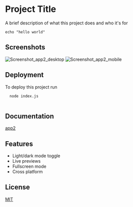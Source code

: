 
# Project Title

A brief description of what this project does and who it's for

```echo "hello world"```
## Screenshots

![Screenshot_app2_desktop](./assets/data/screenshot_app2_desktop.png)
![Screenshot_app2_mobile](./assets/data/screenshot_app2_mobile.png)


## Deployment

To deploy this project run

```bash
  node index.js
   
```


## Documentation

[app2](https://github.com/delamare-david/app2)


## Features

- Light/dark mode toggle
- Live previews
- Fullscreen mode
- Cross platform


## License

[MIT](https://choosealicense.com/licenses/mit/)

